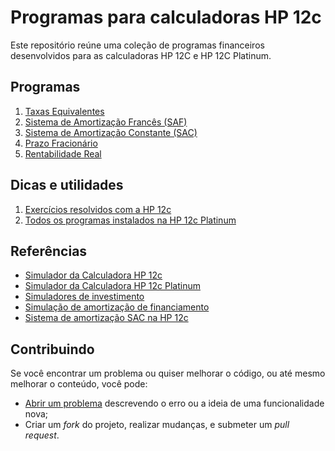 # Programas para calculadoras HP 12c

Este repositório reúne uma coleção de programas financeiros desenvolvidos para as calculadoras HP 12C e HP 12C Platinum.

## Programas

1. [Taxas Equivalentes](./src/01-taxas-equivalentes.md)
2. [Sistema de Amortização Francês (SAF)](./src/02-tabela-price.md)
3. [Sistema de Amortização Constante (SAC)](./src/03-tabela-sac.md)
4. [Prazo Fracionário](./src/04-prazo-fracionario.md)
5. [Rentabilidade Real](./src/05-rentabilidade-real.md)

## Dicas e utilidades

1. [Exercícios resolvidos com a HP 12c](./src/99-exercicios-resolvidos.md)
2. [Todos os programas instalados na HP 12c Platinum](./src/99-todos-programas.md)

## Referências

- [Simulador da Calculadora HP 12c](https://stendec.io/ctb/rpn_fin.html)
- [Simulador da Calculadora HP 12c Platinum](https://stendec.io/ctb/rpn_finp.html)
- [Simuladores de investimento](https://clubedospoupadores.com/simuladores)
- [Simulação de amortização de financiamento](https://simuladoramortizacao.com.br/resultado-simulacao-de-amortizacao-de-financiamento)
- [Sistema de amortização SAC na HP 12c](https://www.contabilidadecotidiana.com/2016/05/sistema-de-amortizacao-sac-na-hp-12c.html)

## Contribuindo

Se você encontrar um problema ou quiser melhorar o código, ou até mesmo melhorar o conteúdo, você pode:

- [Abrir um problema](https://github.com/cfgnunes/hp12c-programs/issues/new) descrevendo o erro ou a ideia de uma funcionalidade nova;
- Criar um _fork_ do projeto, realizar mudanças, e submeter um _pull request_.
